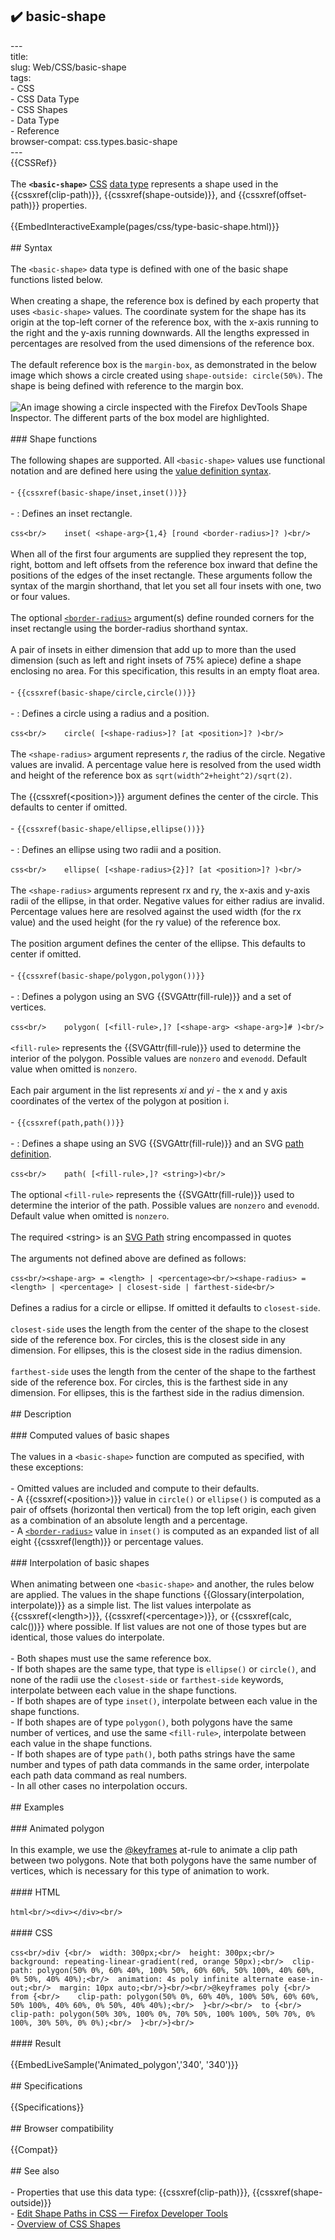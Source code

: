 ## ✔️ basic-shape 
 ---<br/>title: <basic-shape><br/>slug: Web/CSS/basic-shape<br/>tags:<br/>  - CSS<br/>  - CSS Data Type<br/>  - CSS Shapes<br/>  - Data Type<br/>  - Reference<br/>browser-compat: css.types.basic-shape<br/>---<br/>{{CSSRef}}<br/><br/>The **`<basic-shape>`** [CSS](/en-US/docs/Web/CSS) [data type](/en-US/docs/Web/CSS/CSS_Types) represents a shape used in the {{cssxref(clip-path)}}, {{cssxref(shape-outside)}}, and {{cssxref(offset-path)}} properties.<br/><br/>{{EmbedInteractiveExample(pages/css/type-basic-shape.html)}}<br/><br/>## Syntax<br/><br/>The `<basic-shape>` data type is defined with one of the basic shape functions listed below.<br/><br/>When creating a shape, the reference box is defined by each property that uses `<basic-shape>` values. The coordinate system for the shape has its origin at the top-left corner of the reference box, with the x-axis running to the right and the y-axis running downwards. All the lengths expressed in percentages are resolved from the used dimensions of the reference box.<br/><br/>The default reference box is the `margin-box`, as demonstrated in the below image which shows a circle created using `shape-outside: circle(50%)`. The shape is being defined with reference to the margin box.<br/><br/>![An image showing a circle inspected with the Firefox DevTools Shape Inspector. The different parts of the box model are highlighted.](shapes-reference-box.png)<br/><br/>### Shape functions<br/><br/>The following shapes are supported. All `<basic-shape>` values use functional notation and are defined here using the [value definition syntax](/en-US/docs/Web/CSS/Value_definition_syntax).<br/><br/>- `{{cssxref(basic-shape/inset,inset())}}`<br/><br/>  - : Defines an inset rectangle.<br/><br/>    ```css<br/>    inset( <shape-arg>{1,4} [round <border-radius>]? )<br/>    ```<br/><br/>    When all of the first four arguments are supplied they represent the top, right, bottom and left offsets from the reference box inward that define the positions of the edges of the inset rectangle. These arguments follow the syntax of the margin shorthand, that let you set all four insets with one, two or four values.<br/><br/>    The optional [`<border-radius>`](/en-US/docs/Web/CSS/border-radius) argument(s) define rounded corners for the inset rectangle using the border-radius shorthand syntax.<br/><br/>    A pair of insets in either dimension that add up to more than the used dimension (such as left and right insets of 75% apiece) define a shape enclosing no area. For this specification, this results in an empty float area.<br/><br/>- `{{cssxref(basic-shape/circle,circle())}}`<br/><br/>  - : Defines a circle using a radius and a position.<br/><br/>    ```css<br/>    circle( [<shape-radius>]? [at <position>]? )<br/>    ```<br/><br/>    The `<shape-radius>` argument represents _r_, the radius of the circle. Negative values are invalid. A percentage value here is resolved from the used width and height of the reference box as `sqrt(width^2+height^2)/sqrt(2)`.<br/><br/>    The {{cssxref(&lt;position&gt;)}} argument defines the center of the circle. This defaults to center if omitted.<br/><br/>- `{{cssxref(basic-shape/ellipse,ellipse())}}`<br/><br/>  - : Defines an ellipse using two radii and a position.<br/><br/>    ```css<br/>    ellipse( [<shape-radius>{2}]? [at <position>]? )<br/>    ```<br/><br/>    The `<shape-radius>` arguments represent rx and ry, the x-axis and y-axis radii of the ellipse, in that order. Negative values for either radius are invalid. Percentage values here are resolved against the used width (for the rx value) and the used height (for the ry value) of the reference box.<br/><br/>    The position argument defines the center of the ellipse. This defaults to center if omitted.<br/><br/>- `{{cssxref(basic-shape/polygon,polygon())}}`<br/><br/>  - : Defines a polygon using an SVG {{SVGAttr(fill-rule)}} and a set of vertices.<br/><br/>    ```css<br/>    polygon( [<fill-rule>,]? [<shape-arg> <shape-arg>]# )<br/>    ```<br/><br/>    `<fill-rule>` represents the {{SVGAttr(fill-rule)}} used to determine the interior of the polygon. Possible values are `nonzero` and `evenodd`. Default value when omitted is `nonzero`.<br/><br/>    Each pair argument in the list represents _xi_ and _yi_ - the x and y axis coordinates of the vertex of the polygon at position i.<br/><br/>- `{{cssxref(path,path())}}`<br/><br/>  - : Defines a shape using an SVG {{SVGAttr(fill-rule)}} and an SVG [path definition](/en-US/docs/Web/SVG/Attribute/d).<br/><br/>    ```css<br/>    path( [<fill-rule>,]? <string>)<br/>    ```<br/><br/>    The optional `<fill-rule>` represents the {{SVGAttr(fill-rule)}} used to determine the interior of the path. Possible values are `nonzero` and `evenodd`. Default value when omitted is `nonzero`.<br/><br/>    The required \<string> is an [SVG Path](/en-US/docs/Web/SVG/Attribute/d) string encompassed in quotes<br/><br/>The arguments not defined above are defined as follows:<br/><br/>```css<br/><shape-arg> = <length> | <percentage><br/><shape-radius> = <length> | <percentage> | closest-side | farthest-side<br/>```<br/><br/>Defines a radius for a circle or ellipse. If omitted it defaults to `closest-side`.<br/><br/>`closest-side` uses the length from the center of the shape to the closest side of the reference box. For circles, this is the closest side in any dimension. For ellipses, this is the closest side in the radius dimension.<br/><br/>`farthest-side` uses the length from the center of the shape to the farthest side of the reference box. For circles, this is the farthest side in any dimension. For ellipses, this is the farthest side in the radius dimension.<br/><br/>## Description<br/><br/>### Computed values of basic shapes<br/><br/>The values in a `<basic-shape>` function are computed as specified, with these exceptions:<br/><br/>- Omitted values are included and compute to their defaults.<br/>- A {{cssxref(&lt;position&gt;)}} value in `circle()` or `ellipse()` is computed as a pair of offsets (horizontal then vertical) from the top left origin, each given as a combination of an absolute length and a percentage.<br/>- A [`<border-radius>`](/en-US/docs/Web/CSS/border-radius) value in `inset()` is computed as an expanded list of all eight {{cssxref(length)}} or percentage values.<br/><br/>### Interpolation of basic shapes<br/><br/>When animating between one `<basic-shape>` and another, the rules below are applied. The values in the shape functions {{Glossary(interpolation, interpolate)}} as a simple list. The list values interpolate as {{cssxref(&lt;length&gt;)}}, {{cssxref(&lt;percentage&gt;)}}, or {{cssxref(calc, calc())}} where possible. If list values are not one of those types but are identical, those values do interpolate.<br/><br/>- Both shapes must use the same reference box.<br/>- If both shapes are the same type, that type is `ellipse()` or `circle()`, and none of the radii use the `closest-side` or `farthest-side` keywords, interpolate between each value in the shape functions.<br/>- If both shapes are of type `inset()`, interpolate between each value in the shape functions.<br/>- If both shapes are of type `polygon()`, both polygons have the same number of vertices, and use the same `<fill-rule>`, interpolate between each value in the shape functions.<br/>- If both shapes are of type `path()`, both paths strings have the same number and types of path data commands in the same order, interpolate each path data command as real numbers.<br/>- In all other cases no interpolation occurs.<br/><br/>## Examples<br/><br/>### Animated polygon<br/><br/>In this example, we use the [@keyframes](/en-US/docs/Web/CSS/@keyframes) at-rule to animate a clip path between two polygons. Note that both polygons have the same number of vertices, which is necessary for this type of animation to work.<br/><br/>#### HTML<br/><br/>```html<br/><div></div><br/>```<br/><br/>#### CSS<br/><br/>```css<br/>div {<br/>  width: 300px;<br/>  height: 300px;<br/>  background: repeating-linear-gradient(red, orange 50px);<br/>  clip-path: polygon(50% 0%, 60% 40%, 100% 50%, 60% 60%, 50% 100%, 40% 60%, 0% 50%, 40% 40%);<br/>  animation: 4s poly infinite alternate ease-in-out;<br/>  margin: 10px auto;<br/>}<br/><br/>@keyframes poly {<br/>  from {<br/>    clip-path: polygon(50% 0%, 60% 40%, 100% 50%, 60% 60%, 50% 100%, 40% 60%, 0% 50%, 40% 40%);<br/>  }<br/><br/>  to {<br/>    clip-path: polygon(50% 30%, 100% 0%, 70% 50%, 100% 100%, 50% 70%, 0% 100%, 30% 50%, 0% 0%);<br/>  }<br/>}<br/>```<br/><br/>#### Result<br/><br/>{{EmbedLiveSample('Animated_polygon','340', '340')}}<br/><br/>## Specifications<br/><br/>{{Specifications}}<br/><br/>## Browser compatibility<br/><br/>{{Compat}}<br/><br/>## See also<br/><br/>- Properties that use this data type: {{cssxref(clip-path)}}, {{cssxref(shape-outside)}}<br/>- [Edit Shape Paths in CSS — Firefox Developer Tools](https://firefox-source-docs.mozilla.org/devtools-user/page_inspector/how_to/edit_css_shapes/index.html)<br/>- [Overview of CSS Shapes](/en-US/docs/Web/CSS/CSS_Shapes/Overview_of_CSS_Shapes)<br/>
